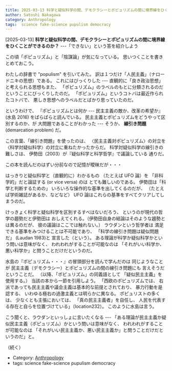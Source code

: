 ```yaml
---
title: 2025-03-13 科学と疑似科学の間、デモクラシーとポピュリズムの間に境界線をひくことができるのか？ ---「できない」という答を紹介しよう
author: Satoshi Nakagawa
category: Anthropology
tags:  science fake-science pupulism democracy
---
```


[2025-03-13] **科学と疑似科学の間、デモクラシーとポピュリズムの間に境界線をひくことができるのか？**  ---「できない」という答を紹介しよう

 この頃「ポピュリズム」と「陰謀論」が気になっている。
思いつくことを書きとめておこう。

 わたしの辞書で "populism" を引いてみた。
訳は１つだけ「人民主義」（ナロードニキの思想）である。
これにはびっくりした ---
直観的に「良き政治思想」と考えられる思想もまた、
「ポピュリズム」のラベルのもとに分類されるのだということにびっくりしたのだ。
「ポピュリズム」というコトバは最近作られたコトバで、
悪しき思想へのラベルだとばかり思っていたのだ。

 というわけで、
『ポピュリズムとは何か --- 民主主義の敵か、改革の希望か』
(水島 2016)
をぱらぱらと読んでいる。
民主主義とポピュリズムをどうやって区別するのか、が
大問題であることがわかった ---
そうか、
**線引き問題** (demarcation problem) だ。

 この言葉、「線引き問題」を使ったのは、
〈民主主義対ポピュリズム〉の対立を
〈科学対疑似科学〉の対立に重ねたかったからだ。
科学対疑似科学の線引きの難しさは、
伊勢田（2003）が『疑似科学と科学哲学』で議論している
通りだ。

 この本を読んだのはずい分前なので記憶が曖昧だが・・・

 はっきりと疑似科学と（直観的に）わかるもの
（たとえば UFO 論）を
「非科学的」だと論証する (or vice versa) のは
とても難しいのである。
伊勢田は「科学と判断するための」
いろいろな操作的な基準を出してくるのだが、
（たとえば学術雑誌があるか、などなど）
UFO 論はこれらの基準をすべてクリアしてしまうのだ。

 けっきょく科学と疑似科学を区別するすべはないだろう、
というのが現代の哲学の趨勢だと伊勢田は
おしえてくれる。（伊勢田自身の結論はそのような趨勢とは異るのだが、
彼の議論はここでは触れない。）
ラウダンという哲学者は
満足できる基準をみつけることは不可能であり、
「科学の線引き問題は疑似問題だ」 (Laudan 1983)と
宣言した（という）。
ある理論が科学か疑似科学かという問いは意味がなく、
われわれがすることが可能なのは
「それがいい科学か、悪い科学か」と問うことだけだというのだ。

 水島の『ポピュリズム・・・』の冒頭部分を読んで学んだのは
同じようなことが
民主主義（デモクラシー）とポピュリズムの間の線引き問題にも
言えそうだということだ。
（以降、「ポピュリズム」の同義語として
「疑似民主主義」を使用する。）
当該の本から一節を引用しよう。
「西欧のポピュリズムでは、
右派であっても民主主義や議会主義は基本的な前提とされており、
暴力行動を是認する、
いわゆる極右の過激主義とは明らかに異なる。
ポピュリストの多くは、
少なくとも主張においては、
「真の民主主義者」を自任し、
人民を代表する存在と自らを位置づけている」（location232）。
このように水島は言う。

 こう聞くと、ラウダンといっしょに言いたくなる ---
「ある理論が民主主義か疑似民主主義（ポピュリズム）かという問いは意味がなく、
われわれがすることが可能なのは
「それがいい民主主義か、悪い民主主義か」と問うことだけだというのだ」と。

 （続く）

- Category: [Anthropology](https://merapano.github.io/categories.html#Anthropology)
- tags:  science fake-science pupulism democracy
